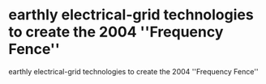 # earthly electrical-grid technologies to create the 2004 ''Frequency Fence''

earthly electrical-grid technologies to create the 2004 ''Frequency Fence''